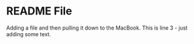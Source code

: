 # README File
Adding a file and then pulling it down to the MacBook.
This is line 3 - just adding some text. 
